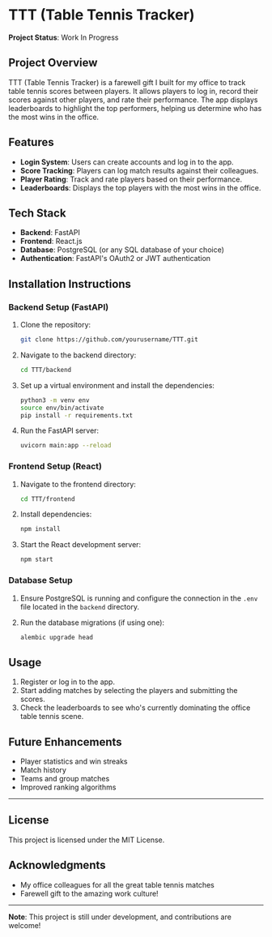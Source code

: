 # TTT (Table Tennis Tracker)

**Project Status**: Work In Progress

## Project Overview

TTT (Table Tennis Tracker) is a farewell gift I built for my office to track table tennis scores between players. It allows players to log in, record their scores against other players, and rate their performance. The app displays leaderboards to highlight the top performers, helping us determine who has the most wins in the office.

## Features

- **Login System**: Users can create accounts and log in to the app.
- **Score Tracking**: Players can log match results against their colleagues.
- **Player Rating**: Track and rate players based on their performance.
- **Leaderboards**: Displays the top players with the most wins in the office.

## Tech Stack

- **Backend**: FastAPI
- **Frontend**: React.js
- **Database**: PostgreSQL (or any SQL database of your choice)
- **Authentication**: FastAPI's OAuth2 or JWT authentication

## Installation Instructions

### Backend Setup (FastAPI)

1. Clone the repository:

   ```bash
   git clone https://github.com/yourusername/TTT.git
   ```

2. Navigate to the backend directory:

   ```bash
   cd TTT/backend
   ```

3. Set up a virtual environment and install the dependencies:

   ```bash
   python3 -m venv env
   source env/bin/activate
   pip install -r requirements.txt
   ```

4. Run the FastAPI server:

   ```bash
   uvicorn main:app --reload
   ```

### Frontend Setup (React)

1. Navigate to the frontend directory:

   ```bash
   cd TTT/frontend
   ```

2. Install dependencies:

   ```bash
   npm install
   ```

3. Start the React development server:

   ```bash
   npm start
   ```

### Database Setup

1. Ensure PostgreSQL is running and configure the connection in the `.env` file located in the `backend` directory.
2. Run the database migrations (if using one):

   ```bash
   alembic upgrade head
   ```

## Usage

1. Register or log in to the app.
2. Start adding matches by selecting the players and submitting the scores.
3. Check the leaderboards to see who's currently dominating the office table tennis scene.

## Future Enhancements

- Player statistics and win streaks
- Match history
- Teams and group matches
- Improved ranking algorithms

---

## License

This project is licensed under the MIT License.

## Acknowledgments

- My office colleagues for all the great table tennis matches
- Farewell gift to the amazing work culture!

---

**Note**: This project is still under development, and contributions are welcome!
